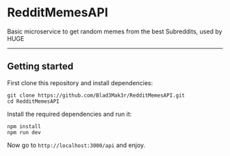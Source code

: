 # RedditMemesAPI
Basic microservice to get random memes from the best Subreddits, used by HUGE

- - -

## Getting started
First clone this repository and install dependencies:
```shell scrip
git clone https://github.com/Blad3Mak3r/RedditMemesAPI.git
cd RedditMemesAPI
```

Install the required dependencies and run it:
```shell script
npm install
npm run dev
```
Now go to `` http://localhost:3000/api `` and enjoy.
